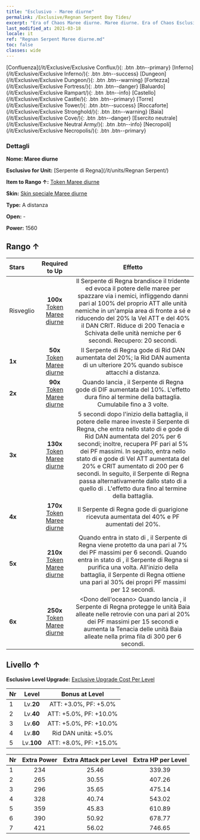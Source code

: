 ```yaml
---
title: "Esclusivo - Maree diurne"
permalink: /Exclusive/Regnan Serpent Day Tides/
excerpt: "Era of Chaos Maree diurne. Maree diurne. Era of Chaos Esclusivo Maree diurne. Serpente di Regna Esclusivo."
last_modified_at: 2021-03-18
locale: it
ref: "Regnan Serpent Maree diurne.md"
toc: false
classes: wide
---
```

 [Confluenza](/it/Exclusive/Exclusive Conflux/){: .btn .btn--primary} [Inferno](/it/Exclusive/Exclusive Inferno/){: .btn .btn--success} [Dungeon](/it/Exclusive/Exclusive Dungeon/){: .btn .btn--warning} [Fortezza](/it/Exclusive/Exclusive Fortress/){: .btn .btn--danger} [Baluardo](/it/Exclusive/Exclusive Rampart/){: .btn .btn--info} [Castello](/it/Exclusive/Exclusive Castle/){: .btn .btn--primary} [Torre](/it/Exclusive/Exclusive Tower/){: .btn .btn--success} [Roccaforte](/it/Exclusive/Exclusive Stronghold/){: .btn .btn--warning} [Baia](/it/Exclusive/Exclusive Cove/){: .btn .btn--danger} [Esercito neutrale](/it/Exclusive/Exclusive Neutral Army/){: .btn .btn--info} [Necropoli](/it/Exclusive/Exclusive Necropolis/){: .btn .btn--primary} 

### Dettagli
 **Nome: Maree diurne** 

 **Esclusivo for Unit:** [Serpente di Regna](/it/units/Regnan Serpent/) 

 **Item to Rango ↑:** [Token Maree diurne](/it/Items/con_1003/)

 **Skin:** [Skin speciale Maree diurne](/it/Items/con_671/)

 **Type:** A distanza

 **Open:** -

 **Power:** 1560

## Rango ↑

  |     Stars    |  Required to Up | Effetto |
  |:-------------|:---------------:|:---------------:|
  |  Risveglio  | **100x** [Token Maree diurne](/it/Items/con_1003/) | <Torrente senza fine> Il Serpente di Regna brandisce il tridente ed evoca il potere delle maree per spazzare via i nemici, infliggendo danni pari al 100% del proprio ATT alle unità nemiche in un'ampia area di fronte a sé e riducendo del 20% la Vel ATT e del 40% il DAN CRIT. Riduce di 200 Tenacia e Schivata delle unità nemiche <rallentate> per 6 secondi. Recupero: 20 secondi. |
  | **1x** <i class="fas fa-star"/> | **50x** [Token Maree diurne](/it/Items/con_1003/) | Il Serpente di Regna gode di Rid DAN aumentata del 20%; la Rid DAN aumenta di un ulteriore 20% quando subisce attacchi a distanza. |
  | **2x** <i class="fas fa-star"/> | **90x** [Token Maree diurne](/it/Items/con_1003/) | Quando lancia <Torrente senza fine>, il Serpente di Regna gode di DIF aumentata del 10%. L'effetto dura fino al termine della battaglia. Cumulabile fino a 3 volte. |
  | **3x** <i class="fas fa-star"/> | **130x** [Token Maree diurne](/it/Items/con_1003/) | 5 secondi dopo l'inizio della battaglia, il potere delle maree investe il Serpente di Regna, che entra nello stato di <Alta marea> e gode di Rid DAN aumentata del 20% per 6 secondi; inoltre, recupera PF pari al 5% dei PF massimi. In seguito, entra nello stato di <Marea notturna> e gode di Vel ATT aumentata del 20% e CRIT aumentato di 200 per 6 secondi. In seguito, il Serpente di Regna passa alternativamente dallo stato di <Alta marea> a quello di <Marea notturna>. L'effetto dura fino al termine della battaglia. |
  | **4x** <i class="fas fa-star"/> | **170x** [Token Maree diurne](/it/Items/con_1003/) | Il Serpente di Regna gode di guarigione ricevuta aumentata del 40% e PF aumentati del 20%. |
  | **5x** <i class="fas fa-star"/> | **210x** [Token Maree diurne](/it/Items/con_1003/) | Quando entra in stato di <Alta marea>, il Serpente di Regna viene protetto da una <bolla> pari al 7% dei PF massimi per 6 secondi. Quando entra in stato di <Marea notturna>, il Serpente di Regna si purifica una volta. All'inizio della battaglia, il Serpente di Regna ottiene una <bolla> pari al 30% dei propri PF massimi per 12 secondi. |
  | **6x** <i class="fas fa-star"/> | **250x** [Token Maree diurne](/it/Items/con_1003/) | <Dono dell'oceano> Quando lancia <Torrente senza fine>, il Serpente di Regna protegge le unità Baia alleate nelle retrovie con una <bolla> pari al 20% dei PF massimi per 15 secondi e aumenta la Tenacia delle unità Baia alleate nella prima fila di 300 per 6 secondi. |


## Livello ↑
 **Esclusivo Level Upgrade:** [Exclusive Upgrade Cost Per Level](/Exclusive/ExclusiveUpgradeCostPerLevel/)

  |  Nr  |   Level  | Bonus at Level |
  |:-----|:--------:|:--------------:|
  | 1 | Lv.**20** | ATT: +3.0%, PF: +5.0% |
  | 2 | Lv.**40** | ATT: +5.0%, PF: +10.0% |
  | 3 | Lv.**60** | ATT: +5.0%, PF: +10.0% |
  | 4 | Lv.**80** | Rid DAN unità: +5.0% |
  | 5 | Lv.**100** | ATT: +8.0%, PF: +15.0% |


  |  Nr  |  Extra Power | Extra Attack per Level | Extra HP per Level |
  |:-----|:--------:|:--------:|:--------:|
  | 1 | 234 | 25.46 | 339.39 |
  | 2 | 265 | 30.55 | 407.26 |
  | 3 | 296 | 35.65 | 475.14 |
  | 4 | 328 | 40.74 | 543.02 |
  | 5 | 359 | 45.83 | 610.89 |
  | 6 | 390 | 50.92 | 678.77 |
  | 7 | 421 | 56.02 | 746.65 |


